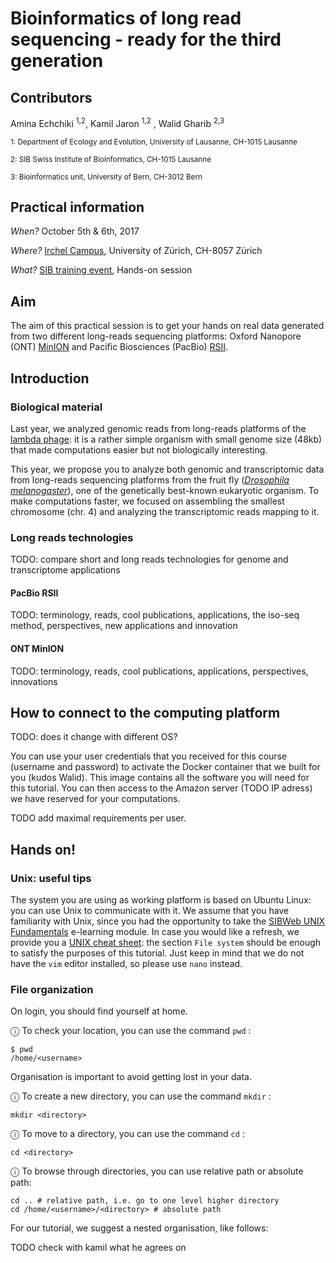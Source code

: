 
# Bioinformatics of long read sequencing - ready for the third generation

## Contributors

Amina Echchiki <sup>1,2</sup>, Kamil Jaron <sup>1,2</sup> , Walid Gharib <sup>2,3</sup>

<sup>1: Department of Ecology and Evolution, University of Lausanne, CH-1015 Lausanne</sup>

<sup>2: SIB Swiss Institute of Bioinformatics, CH-1015 Lausanne</sup>

<sup>3: Bioinformatics unit, University of Bern, CH-3012 Bern</sup>


## Practical information

*When?* October 5th & 6th, 2017

*Where?* [Irchel Campus](http://www.uzh.ch/en/about/info/sites/irchel.html), University of Zürich, CH-8057 Zürich

*What?* [SIB training event](http://www.sib.swiss/training/upcoming-training-events/2017-longreads02), Hands-on session


## Aim

The aim of this practical session is to get your hands on real data generated from two different long-reads sequencing platforms: Oxford Nanopore (ONT) [MinION](https://nanoporetech.com/products/minion) and Pacific Biosciences (PacBio) [RSII](http://www.pacb.com/products-and-services/pacbio-systems/rsii/).


## Introduction

### Biological material

Last year, we analyzed genomic reads from long-reads platforms of the [lambda phage](https://en.wikipedia.org/wiki/Lambda_phage): it is a rather simple organism with small genome size (48kb) that made computations easier but not biologically interesting.

This year, we propose you to analyze both genomic and transcriptomic data from long-reads sequencing platforms from the fruit fly ([*Drosophila melanogaster*](https://en.wikipedia.org/wiki/Drosophila_melanogaster)), one of the genetically best-known eukaryotic organism. To make computations faster, we focused on assembling the smallest chromosome (chr. 4) and analyzing the transcriptomic reads mapping to it.

### Long reads technologies

TODO: compare short and long reads technologies for genome and transcriptome applications

#### PacBio RSII

TODO: terminology, reads, cool publications, applications, the iso-seq method, perspectives, new applications and innovation

#### ONT MinION

TODO: terminology, reads, cool publications, applications, perspectives, innovations

## How to connect to the computing platform

TODO: does it change with different OS?

You can use your user credentials that you received for this course (username and password) to activate the Docker container that we built for you (kudos Walid). This image contains all the software you will need for this tutorial. You can then access to the Amazon server (TODO IP adress) we have reserved for your computations.

TODO add maximal requirements per user.


## Hands on!

### Unix: useful tips

The system you are using as working platform is based on Ubuntu Linux: you can use Unix to communicate with it. We assume that you have familiarity with Unix, since you had the opportunity to take the [SIBWeb UNIX Fundamentals](https://edu.isb-sib.ch/course/view.php?id=82) e-learning module. In case you would like a refresh, we provide you a [UNIX cheat sheet](http://cheatsheetworld.com/programming/unix-linux-cheat-sheet/): the section `File system` should be enough to satisfy the purposes of this tutorial. Just keep in mind that we do not have the `vim` editor installed, so please use `nano` instead.

### File organization

On login, you should find yourself at home.

ⓘ To check your location, you can use the command `pwd` :

```
$ pwd
/home/<username>
```

Organisation is important to avoid getting lost in your data.

ⓘ To create a new directory, you can use the command `mkdir` :

```
mkdir <directory>
```

ⓘ To move to a directory, you can use the command `cd` :

```
cd <directory>
```

ⓘ To browse through directories, you can use relative path or absolute path:

```
cd .. # relative path, i.e. go to one level higher directory
cd /home/<username>/<directory> # absolute path
```

For our tutorial, we suggest a nested organisation, like follows:

TODO check with kamil what he agrees on

